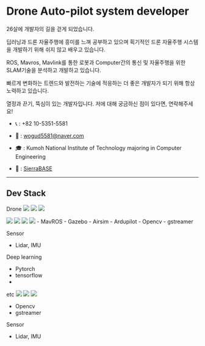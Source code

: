 # Drone Auto-pilot system developer
26살에 개발자의 길을 걷게 되었습니다.

딥러닝과 드론 자율주행에 흥미를 느껴 공부하고 있으며 획기적인 드론 자율주행 시스템을 개발하기 위해 쉬지 않고 배우고 있습니다. <br>

ROS, Mavros, Mavlink를 통한 로봇과 Computer간의 통신 및 자율주행을 위한 SLAM기술을 분석하고 개발하고 있습니다. <br>

빠르게 변화하는 트렌드와 발전하는 기술에 적응하는 더 좋은 개발자가 되기 위해 항상 노력하고 있습니다. <br>

열정과 끈기, 뚝심이 있는 개발자입니다. 저에 대해 궁금하신 점이 있다면, 연락해주세요! <br>

- 📞 : +82 10-5351-5581 <br>

- 📩 : wogud5581@naver.com <br>

- 🎓 : Kumoh National Institute of Technology majoring in Computer Engineering <br>

- 🏢 : [SierraBASE](https://www.sierrabase.co.kr/) <br>

---
## Dev Stack
Drone
<img src="https://img.shields.io/badge/ROS-blue?style=plastic&logo=ROS&logoColor=#22314E"/>
<img src="https://img.shields.io/badge/ROS-mavros-yellow"/>
<img src="https://img.shields.io/badge/mav-link-yellow"/>

<img src="https://img.shields.io/badge/ROS-mavros-yellow"/>
<img src="https://img.shields.io/badge/ROS-mavros-yellow"/>
<img src="https://img.shields.io/badge/ROS-mavros-yellow"/>
<img src="https://img.shields.io/badge/ROS-mavros-yellow"/>
- MavROS
- Gazebo
- Airsim
- Ardupilot
- Opencv
- gstreamer

Sensor
- Lidar, IMU

Deep learning
- Pytorch
- tensorflow
- 

etc
<img src="https://img.shields.io/badge/git-black?style=plastic&logo=Git&logoColor=#F05032"/>
<img src="https://img.shields.io/badge/python-purple?style=plastic&logo=Python&logoColor=#3776AB"/>
<img src="https://img.shields.io/badge/c++-blue?style=plastic&logo=C++&logoColor=#00599C"/>



- Opencv
- gstreamer

Sensor
- Lidar, IMU





